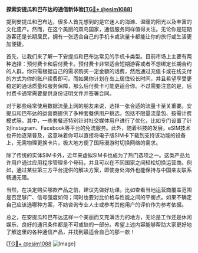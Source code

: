 **探索安提瓜和巴布达的通信新体验[[TG💪+ @esim1088](https://t.me/s/esim1088)]**

提到安提瓜和巴布达，很多人首先想到的是它迷人的海滩、温暖的阳光以及丰富的文化遗产。然而，在这个美丽的双岛国家，通信服务同样值得关注。无论你是短期游客还是长期居民，拥有一张适合自己的手机卡或流量卡都能让你的旅行或生活更加便捷。

首先，让我们来了解一下安提瓜和巴布达常见的手机卡类型。目前市场上主要有两种选择：预付费卡和后付费卡。预付费卡非常适合短期游客或者不想绑定长期合约的人群。你只需根据自己的需求购买一定金额的话费，然后通过充值卡或在线支付的方式为你的账户续费即可。而如果你计划在岛上居住较长时间，并且希望享受更稳定的通话质量和服务保障，那么后付费卡可能更适合你。不过需要注意的是，后付费卡通常需要提供身份证明文件并签署合同。

对于那些经常使用数据流量上网的朋友来说，选择一张合适的流量卡至关重要。安提瓜和巴布达的运营商提供了多种套餐供用户挑选，包括不限量流量包、按需计费模式等。其中，一些套餐还特别针对社交媒体用户进行了优化，比如专门设置了针对Instagram、Facebook等平台的免流服务。此外，随着科技的发展，eSIM技术也开始逐渐普及，这意味着你可以直接将电子版SIM卡下载到支持该功能的设备上，无需物理更换卡片，极大地方便了国际漫游时切换网络的需求。

除了传统的实体SIM卡外，近年来虚拟SIM卡也成为了热门选项之一。这类产品允许用户通过应用程序管理多个号码，并且可以在不同国家之间轻松切换运营商。例如，通过某些第三方平台提供的解决方案，即使身处海外也能保持与中国亲友联系畅通无阻。

当然，在决定购买哪款产品之前，建议先做好功课。比如查看当地运营商覆盖范围是否足够广、信号强度如何；同时也要对比价格与性能之间的平衡点。如果不确定自己应该选哪种方案，不妨咨询专业人士或参考其他用户的评价作为参考依据。

总之，在安提瓜和巴布达这样一个美丽而又充满活力的地方，无论是工作还是休闲娱乐，良好的通讯条件都是不可或缺的一部分。希望上述内容能够帮助大家更好地了解这里的各种通信产品，并找到最适合自己的那一款！

[[TG💪+ @esim1088](https://t.me/s/esim1088) ![Image](https://i.postimg.cc/4NQfJmqS/Snipaste-2025-05-13-00-14-12.png)]